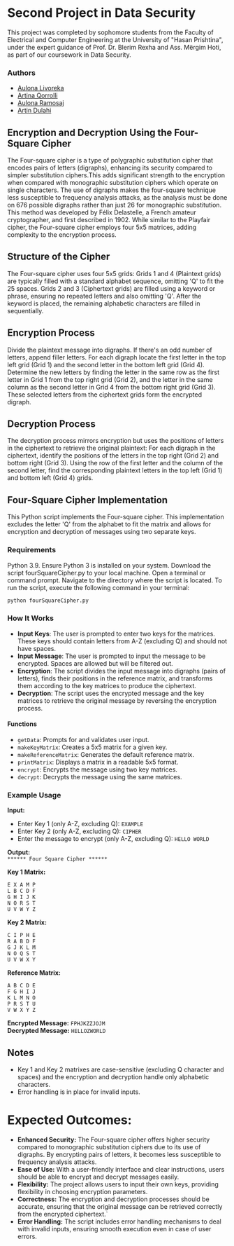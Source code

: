 # Second Project in Data Security 
This project was completed by sophomore students from the Faculty of Electrical and Computer Engineering at the University of "Hasan Prishtina", under the expert guidance of Prof. Dr. Blerim Rexha and Ass. Mërgim Hoti, as part of our coursework in Data Security.

### Authors 

- [Aulona Livoreka](https://github.com/aulonalivoreka)
- [Artina Qorrolli](https://github.com/ArtinaQorrolli)
- [Aulona Ramosaj](https://github.com/aulonaramosaj)
- [Artin Dulahi](https://github.com/ArtinDulahi)

## Encryption and Decryption Using the Four-Square Cipher

The Four-square cipher is a type of polygraphic substitution cipher that encodes pairs of letters (digraphs), enhancing its security compared to simpler substitution ciphers.This adds significant strength to the encryption when compared with monographic substitution ciphers which operate on single characters. The use of digraphs makes the four-square technique less susceptible to frequency analysis attacks, as the analysis must be done on 676 possible digraphs rather than just 26 for monographic substitution. This method was developed by Félix Delastelle, a French amateur cryptographer, and first described in 1902. While similar to the Playfair cipher, the Four-square cipher employs four 5x5 matrices, adding complexity to the encryption process.

## Structure of the Cipher
The Four-square cipher uses four 5x5 grids:
Grids 1 and 4 (Plaintext grids) are typically filled with a standard alphabet sequence, omitting 'Q' to fit the 25 spaces.
Grids 2 and 3 (Ciphertext grids) are filled using a keyword or phrase, ensuring no repeated letters and also omitting 'Q'. After the keyword is placed, the remaining alphabetic characters are filled in sequentially.

## Encryption Process
Divide the plaintext message into digraphs. If there's an odd number of letters, append filler letters.
For each digraph locate the first letter in the top left grid (Grid 1) and the second letter in the bottom left grid (Grid 4). Determine the new letters by finding the letter in the same row as the first letter in Grid 1 from the top right grid (Grid 2), and the letter in the same column as the second letter in Grid 4 from the bottom right grid (Grid 3).
These selected letters from the ciphertext grids form the encrypted digraph.

## Decryption Process
The decryption process mirrors encryption but uses the positions of letters in the ciphertext to retrieve the original plaintext:
For each digraph in the ciphertext, identify the positions of the letters in the top right (Grid 2) and bottom right (Grid 3).
Using the row of the first letter and the column of the second letter, find the corresponding plaintext letters in the top left (Grid 1) and bottom left (Grid 4) grids.

## Four-Square Cipher Implementation
This Python script implements the Four-square cipher. This implementation excludes the letter 'Q' from the alphabet to fit the matrix and allows for encryption and decryption of messages using two separate keys.

### Requirements
Python 3.9. Ensure Python 3 is installed on your system.
Download the script fourSquareCipher.py to your local machine.
Open a terminal or command prompt.
Navigate to the directory where the script is located.
To run the script, execute the following command in your terminal:

```bash
python fourSquareCipher.py
``` 

### How It Works
- **Input Keys**: The user is prompted to enter two keys for the matrices. These keys should contain letters from A-Z (excluding Q) and should not have spaces.
- **Input Message**: The user is prompted to input the message to be encrypted. Spaces are allowed but will be filtered out.
- **Encryption**: The script divides the input message into digraphs (pairs of letters), finds their positions in the reference matrix, and transforms them according to the key matrices to produce the ciphertext.
- **Decryption**: The script uses the encrypted message and the key matrices to retrieve the original message by reversing the encryption process.

#### Functions
- `getData`: Prompts for and validates user input.
- `makeKeyMatrix`: Creates a 5x5 matrix for a given key.
- `makeReferenceMatrix`: Generates the default reference matrix.
- `printMatrix`: Displays a matrix in a readable 5x5 format.
- `encrypt`: Encrypts the message using two key matrices.
- `decrypt`: Decrypts the message using the same matrices.

### Example Usage

**Input:**

- Enter Key 1 (only A-Z, excluding Q): `EXAMPLE`
- Enter Key 2 (only A-Z, excluding Q): `CIPHER`
- Enter the message to encrypt (only A-Z, excluding Q): `HELLO WORLD`

**Output:**  
`****** Four Square Cipher ******`

**Key 1 Matrix:**
```
E X A M P
L B C D F
G H I J K
N O R S T
U V W Y Z
```

**Key 2 Matrix:**
```
C I P H E
R A B D F
G J K L M
N O Q S T
U V W X Y
```

**Reference Matrix:**
```
A B C D E
F G H I J
K L M N O
P R S T U
V W X Y Z
```

**Encrypted Message:** `FPHJKZZJOJM`  
**Decrypted Message:** `HELLOZWORLD`

## Notes
- Key 1 and Key 2 matrixes are case-sensitive (excluding Q character and spaces) and the encryption and decryption handle only alphabetic characters.
- Error handling is in place for invalid inputs.

# Expected Outcomes:
- **Enhanced Security:** The Four-square cipher offers higher security compared to monographic substitution ciphers due to its use of digraphs. By encrypting pairs of letters, it becomes less susceptible to frequency analysis attacks. 
- **Ease of Use:** With a user-friendly interface and clear instructions, users should be able to encrypt and decrypt messages easily.
- **Flexibility:** The project allows users to input their own keys, providing flexibility in choosing encryption parameters.
- **Correctness:** The encryption and decryption processes should be accurate, ensuring that the original message can be retrieved correctly from the encrypted ciphertext.`
- **Error Handling:** The script includes error handling mechanisms to deal with invalid inputs, ensuring smooth execution even in case of user errors.


